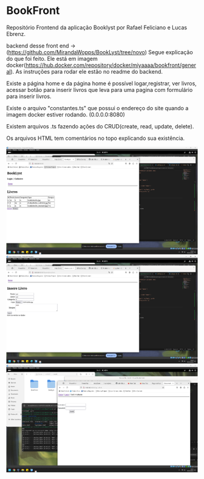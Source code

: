 # BookFront
Repositório Frontend da aplicação Booklyst por Rafael Feliciano e Lucas Ebrenz.

backend desse front end -> (https://github.com/MirandaWopps/BookLyst/tree/novo)
Segue explicação do que foi feito. Ele está em imagem docker(https://hub.docker.com/repository/docker/miyaaaa/bookfront/general). As instruções para rodar ele estão no readme do backend. 

Existe a página home e da página home é possível logar,registrar, ver livros, acessar botão para inserir livros que leva para uma pagina com formulário para inserir livros.

Existe o arquivo "constantes.ts" que possui  o endereço do site quando a imagem docker estiver rodando. (0.0.0.0:8080)

Existem arquivos .ts  fazendo ações do CRUD(create, read, update, delete). 

Os arquivos HTML tem comentários no topo explicando sua existência.

![Logo](home.png) ![Logo](insere.png) ![Logo](LOGIN.png)
